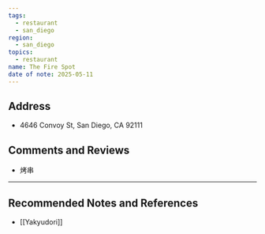 ```yaml
---
tags:
  - restaurant
  - san_diego
region:
  - san_diego
topics:
  - restaurant
name: The Fire Spot
date of note: 2025-05-11
---
```


## Address

- 4646 Convoy St, San Diego, CA 92111


## Comments and Reviews

- 烤串




-----------
##  Recommended Notes and References

- [[Yakyudori]]